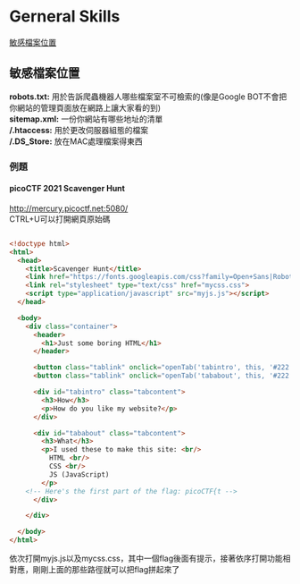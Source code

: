 # Gerneral Skills
[敏感檔案位置](#敏感檔案位置)  
## 敏感檔案位置
**robots.txt:** 用於告訴爬蟲機器人哪些檔案室不可檢索的(像是Google BOT不會把你網站的管理頁面放在網路上讓大家看的到)     
**sitemap.xml:** 一份你網站有哪些地址的清單     
**/.htaccess:** 用於更改伺服器組態的檔案  
**/.DS_Store:** 放在MAC處理檔案得東西  
### 例題
#### picoCTF 2021 Scavenger Hunt
http://mercury.picoctf.net:5080/  
CTRL+U可以打開網頁原始碼  
```html

<!doctype html>
<html>
  <head>
    <title>Scavenger Hunt</title>
    <link href="https://fonts.googleapis.com/css?family=Open+Sans|Roboto" rel="stylesheet">
    <link rel="stylesheet" type="text/css" href="mycss.css">
    <script type="application/javascript" src="myjs.js"></script>
  </head>

  <body>
    <div class="container">
      <header>
		<h1>Just some boring HTML</h1>
      </header>

      <button class="tablink" onclick="openTab('tabintro', this, '#222')" id="defaultOpen">How</button>
      <button class="tablink" onclick="openTab('tababout', this, '#222')">What</button>

      <div id="tabintro" class="tabcontent">
		<h3>How</h3>
		<p>How do you like my website?</p>
      </div>

      <div id="tababout" class="tabcontent">
		<h3>What</h3>
		<p>I used these to make this site: <br/>
		  HTML <br/>
		  CSS <br/>
		  JS (JavaScript)
		</p>
	<!-- Here's the first part of the flag: picoCTF{t -->
      </div>

    </div>

  </body>
</html>

```
依次打開myjs.js以及mycss.css，其中一個flag後面有提示，接著依序打開功能相對應，剛剛上面的那些路徑就可以把flag拼起來了
